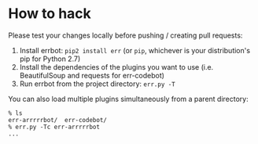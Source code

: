 How to hack
===========

Please test your changes locally before pushing / creating pull requests:

1. Install errbot: `pip2 install err` (or `pip`, whichever is your distribution's pip for Python 2.7)
2. Install the dependencies of the plugins you want to use (i.e. BeautifulSoup and requests for err-codebot)
3. Run errbot from the project directory: `err.py -T`

You can also load multiple plugins simultaneously from a parent directory:

    % ls
    err-arrrrrbot/  err-codebot/
    % err.py -Tc err-arrrrrbot
    ...
